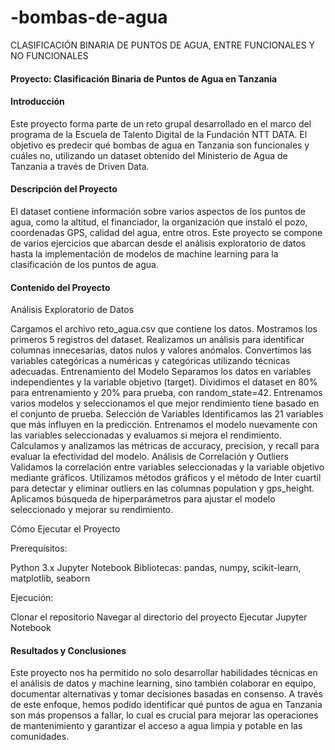 # -bombas-de-agua
CLASIFICACIÓN BINARIA DE PUNTOS DE AGUA, ENTRE  FUNCIONALES Y NO FUNCIONALES

#### Proyecto: Clasificación Binaria de Puntos de Agua en Tanzania

#### Introducción

Este proyecto forma parte de un reto grupal desarrollado en el marco del programa de la Escuela de Talento Digital de la Fundación NTT DATA. El objetivo es predecir qué bombas de agua en Tanzania son funcionales y cuáles no, utilizando un dataset obtenido del Ministerio de Agua de Tanzania a través de Driven Data.

#### Descripción del Proyecto

El dataset contiene información sobre varios aspectos de los puntos de agua, como la altitud, el financiador, la organización que instaló el pozo, coordenadas GPS, calidad del agua, entre otros. Este proyecto se compone de varios ejercicios que abarcan desde el análisis exploratorio de datos hasta la implementación de modelos de machine learning para la clasificación de los puntos de agua.

#### Contenido del Proyecto

Análisis Exploratorio de Datos

Cargamos el archivo reto_agua.csv que contiene los datos.
Mostramos los primeros 5 registros del dataset.
Realizamos un análisis para identificar columnas innecesarias, datos nulos y valores anómalos.
Convertimos las variables categóricas a numéricas y categóricas utilizando técnicas adecuadas.
Entrenamiento del Modelo
Separamos los datos en variables independientes y la variable objetivo (target).
Dividimos el dataset en 80% para entrenamiento y 20% para prueba, con random_state=42.
Entrenamos varios modelos y seleccionamos el que mejor rendimiento tiene basado en el conjunto de prueba.
Selección de Variables
Identificamos las 21 variables que más influyen en la predicción.
Entrenamos el modelo nuevamente con las variables seleccionadas y evaluamos si mejora el rendimiento.
Calculamos y analizamos las métricas de accuracy, precision, y recall para evaluar la efectividad del modelo.
Análisis de Correlación y Outliers
Validamos la correlación entre variables seleccionadas y la variable objetivo mediante gráficos.
Utilizamos métodos gráficos y el método de Inter cuartil para detectar y eliminar outliers en las columnas population y gps_height.
Aplicamos búsqueda de hiperparámetros para ajustar el modelo seleccionado y mejorar su rendimiento.

Cómo Ejecutar el Proyecto

Prerequisitos:

Python 3.x
Jupyter Notebook
Bibliotecas: pandas, numpy, scikit-learn, matplotlib, seaborn

Ejecución:

Clonar el repositorio
Navegar al directorio del proyecto
Ejecutar Jupyter Notebook

#### Resultados y Conclusiones

Este proyecto nos ha permitido no solo desarrollar habilidades técnicas en el análisis de datos y machine learning, sino también colaborar en equipo, documentar alternativas y tomar decisiones basadas en consenso. A través de este enfoque, hemos podido identificar qué puntos de agua en Tanzania son más propensos a fallar, lo cual es crucial para mejorar las operaciones de mantenimiento y garantizar el acceso a agua limpia y potable en las comunidades.
